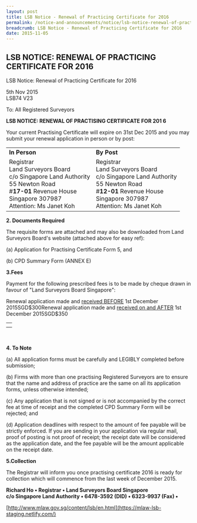 ```yaml
---
layout: post
title: LSB Notice - Renewal of Practicing Certificate for 2016
permalink: /notice-and-announcements/notice/lsb-notice-renewal-of-practicing-certificate-for-2016/
breadcrumb: LSB Notice - Renewal of Practicing Certificate for 2016
date: 2015-11-05
---
```


LSB NOTICE: RENEWAL OF PRACTICING CERTIFICATE FOR 2016
---

LSB Notice: Renewal of Practicing Certificate for 2016

5th Nov 2015<br>
LSB74 V23

To: All Registered Surveyors

**LSB NOTICE: RENEWAL OF PRACTISING CERTIFICATE FOR 201 6**<br>

Your current Practising Certificate will expire on 31st Dec 2015 and you may submit your renewal application in person or by post:

<table>
  <tr>
    <td><b>In Person</b></td>
    <td><b>By Post</b></td>
  </tr>
  <tr>
    <td>
      Registrar<br>
      Land Surveyors Board<br>
      c/o Singapore Land Authority<br>
      55 Newton Road<br>
      #<b>17-01</b> Revenue House<br>
      Singapore 307987<br>
      Attention: Ms Janet Koh
    </td>
    <td>
      Registrar<br>
      Land Surveyors Board<br>
      c/o Singapore Land Authority<br>
      55 Newton Road<br>
      #<b>12-01</b> Revenue House<br>
      Singapore 307987<br>
      Attention: Ms Janet Koh
    </td>
  </tr>
</table>

**2. Documents Required**


The requisite forms are attached and may also be downloaded from Land Surveyors Board's website (attached above for easy ref):

(a) Application for Practising Certificate Form 5, and

(b) CPD Summary Form (ANNEX E)<br>

**3.Fees**

Payment for the following prescribed fees is to be made by cheque drawn in favour of "Land Surveyors Board Singapore":

<table>
  <td>
    <tr>Renewal application made and <u>received BEFORE</u> 1st December 2015</tr>
    <tr>SGD$300</tr>
  </td>
  <td>
    <tr>Renewal application made and <u>received on and AFTER</u> 1st December 2015</tr>
    <tr>SGD$350</tr>
  </td>
</table><br>

**4. To Note**

(a) All application forms must be carefully and LEGIBLY completed before submission;<br>

(b) Firms with more than one practising Registered Surveyors are to ensure that the name and address of practice are the same on all its application forms, unless otherwise intended;<br>

(c) Any application that is not signed or is not accompanied by the correct fee at time of receipt and the completed CPD Summary Form will be rejected; and<br>

(d) Application deadlines with respect to the amount of fee payable will be strictly enforced. If you are sending in your application via regular mail, proof of posting is not proof of receipt; the receipt date will be considered as the application date, and the fee payable will be the amount applicable on the receipt date.<br>

**5.Collection**

The Registrar will inform you once practising certificate 2016 is ready for collection which will commence from the last week of December 2015.

**Richard Ho • Registrar • Land Surveyors Board Singapore**<br>
**c/o Singapore Land Authority • 6478-3592 (DID) • 6323-9937 (Fax) •**<br>

[http://www.mlaw.gov.sg/content/lsb/en.html](https://mlaw-lsb-staging.netlify.com/)
